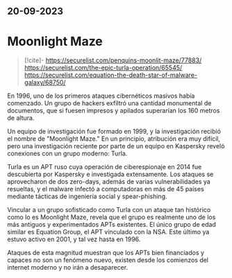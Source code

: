 20-09-2023
---
# Moonlight Maze

> [!cite]-
> https://securelist.com/penquins-moonlit-maze/77883/
> https://securelist.com/the-epic-turla-operation/65545/
> https://securelist.com/equation-the-death-star-of-malware-galaxy/68750/

En 1996, uno de los primeros ataques cibernéticos masivos había comenzado. Un grupo de hackers exfiltró una cantidad monumental de documentos, que si fuesen impresos y apilados superarían los 160 metros de altura.

Un equipo de investigación fue formado en 1999, y la investigación recibió el nombre de "Moonlight Maze." En un principio, atribución era muy difícil, pero una investigación reciente por parte de un equipo en Kaspersky reveló conexiones con un grupo moderno: Turla.

Turla es un APT ruso cuya operación de ciberespionaje en 2014 fue descubierta por Kaspersky e investigada extensamente. Los ataques se aprovecharon de dos zero-days, además de varias vulnerabilidades ya resueltas, y el malware infectó a computadoras en más de 45 países mediante tácticas de ingeniería social y spear-phishing.

Vincular a un grupo sofisticado como Turla con un ataque tan histórico como lo es Moonlight Maze, revela que el grupo es realmente uno de los más antiguos y experimentados APTs existentes. El único grupo de edad similar es Equation Group, el APT vinculado con la NSA. Este último ya estuvo activo en 2001, y tal vez hasta en 1996.

Ataques de esta magnitud muestran que los APTs bien financiados y capaces no son un fenómeno nuevo, existen desde los comienzos del internet moderno y no irán a desaparecer.